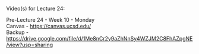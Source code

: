 Video(s) for Lecture 24:

Pre-Lecture 24 - Week 10 - Monday  
Canvas - https://canvas.ucsd.edu/  
Backup - https://drive.google.com/file/d/1Me8nCr2y9aZhNnSy4WZJM2C8FhAZpgNE/view?usp=sharing
